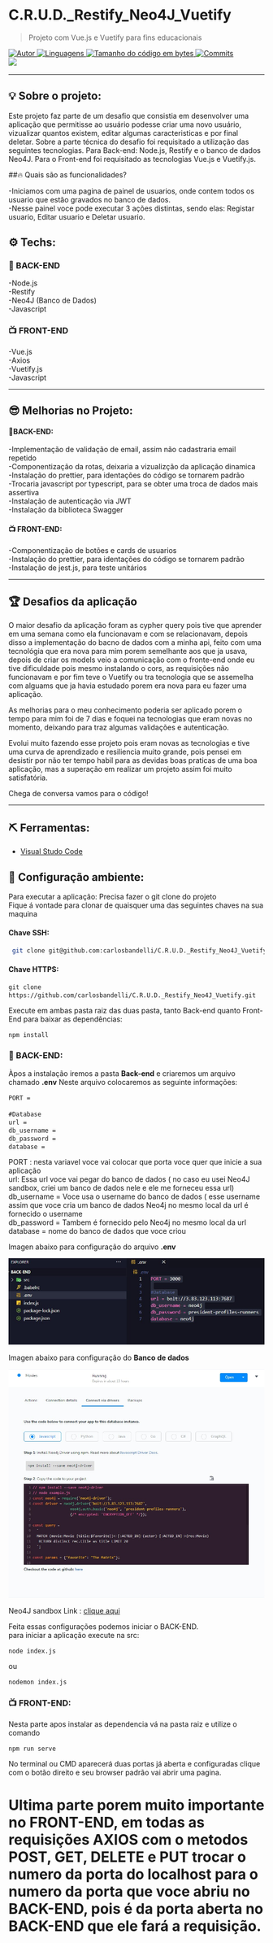 # C.R.U.D._Restify_Neo4J_Vuetify

> Projeto com Vue.js e Vuetify para fins educacionais</a>


<a href="https://github.com/carlosbandelli">
<img alt="Autor" src="https://img.shields.io/badge/autor-CarlosBandelli-004400?style=flat-square">
</a>

<a href="#">
<img alt="Linguagens" src="https://img.shields.io/github/languages/count/carlosbandelli/C.R.U.D._Restify_Neo4J_Vuetify?color=004400&style=flat-square">
</a>

<a href="#">
<img alt="Tamanho do código em bytes" src="https://img.shields.io/github/languages/code-size/carlosbandelli/C.R.U.D._Restify_Neo4J_Vuetify?color=004400&style=flat-square">
</a>

<a href="https://github.com/carlosbandelli/Cards/commits/main">
<img alt="Commits" src="https://img.shields.io/github/last-commit/carlosbandelli/Cards?color=004400&style=flat-square">
</a>

<div style="margin: 0 auto;">
<img src="asset_Readme/Cards.gif">
</div>

<hr/>

## 💡 Sobre o projeto:

Este projeto faz parte de um desafio que consistia em desenvolver  uma aplicação que permitisse ao usuário podesse criar uma novo usuário, vizualizar quantos existem, editar algumas caracteristicas e por final deletar. Sobre a parte técnica do desafio foi requisitado a utilização das seguintes tecnologias. Para Back-end: Node.js, Restify e o banco de dados Neo4J. Para o Front-end foi requisitado as tecnologias Vue.js e Vuetify.js. 

##🔥 Quais são as funcionalidades?

-Iniciamos com uma pagina de painel de usuarios, onde contem todos os usuario que estão gravados no banco de dados.<br/>
-Nesse painel voce pode executar 3 ações distintas, sendo elas: Registar usuario, Editar usuario e Deletar usuario.

## ⚙️ Techs:
### 💾 BACK-END
-Node.js <br/>
-Restify <br/>
-Neo4J (Banco de Dados) <br/>
-Javascript <br/>

### 📺 FRONT-END
-Vue.js <br/>
-Axios <br/>
-Vuetify.js <br/>
-Javascript <br/>

<hr/>

## 😎 Melhorias no Projeto:

#### 💾BACK-END:

-Implementação de validação de email, assim não cadastraria email repetido <br/>
-Componentização da rotas, deixaria a vizualizção da aplicação dinamica <br/>
-Instalação do prettier, para identações do código se tornarem padrão <br/>
-Trocaria javascript por typescript, para se obter uma troca de dados mais assertiva <br/>
-Instalação de autenticação via JWT <br/>
-Instalação da biblioteca Swagger<br/>

#### 📺 FRONT-END:

-Componentização de botões e cards de usuarios <br/>
-Instalação do prettier, para identações do código se tornarem padrão <br/>
-Instalação de jest.js, para teste unitários <br/>


<hr/>

## 🏆 Desafios da aplicação

O maior desafio da aplicação foram as cypher query pois tive que aprender em uma semana como ela funcionavam e com se relacionavam, depois disso a implementação do bacno de dados com a minha api, feito com uma tecnológia que era nova para mim porem semelhante aos que ja usava, depois de criar os models veio a comunicação com o fronte-end onde eu tive dificuldade pois mesmo instalando o cors, as requisições não funcionavam e por fim teve o Vuetify ou tra tecnologia que se assemelha com alguams que ja havia estudado porem era nova para eu fazer uma aplicação.<br/>

As melhorias para o meu conhecimento poderia ser aplicado porem o tempo para mim foi de 7 dias e foquei na tecnologias que eram novas no momento, deixando para traz algumas validações e autenticação.<br/>

Evolui muito fazendo esse projeto pois eram novas as tecnologias  e tive uma curva de aprendizado e resiliencia muito grande, pois pensei em desistir por não ter tempo habil para as devidas boas praticas de uma boa aplicação, mas a superação em realizar um projeto assim foi muito satisfatória.

Chega de conversa vamos para o código!

<hr/>

## ⛏ Ferramentas:

- [Visual Studo Code](https://code.visualstudio.com/download)

## 🏁 Configuração ambiente:

Para executar a aplicação:
Precisa fazer o git clone do projeto<br/>
Fique á vontade para clonar de quaisquer uma das seguintes chaves na sua maquina<br/>

#### Chave SSH:
```bash
 git clone git@github.com:carlosbandelli/C.R.U.D._Restify_Neo4J_Vuetify.git
```

#### Chave HTTPS:
```
git clone https://github.com/carlosbandelli/C.R.U.D._Restify_Neo4J_Vuetify.git
```

Execute em ambas pasta raiz das duas pasta, tanto Back-end quanto Front-End para baixar as dependências:

```
npm install
```
### 💾 BACK-END:

Àpos a instalação iremos a pasta <b>Back-end</b> e criaremos um arquivo chamado <b>.env</b>
Neste arquivo colocaremos as seguinte informações:
```
PORT = 

#Database
url = 
db_username = 
db_password = 
database = 

```
PORT : nesta variavel voce vai colocar que porta voce quer que inicie a sua aplicação <br/>
url: Essa url voce vai pegar do banco de dados ( no caso eu usei Neo4J sandbox, criei um banco de dados nele e ele me forneceu essa url) <br/>
db_username = Voce usa o username do banco de dados ( esse username assim que voce cria um banco de dados Neo4j no mesmo local da url é fornecido o username <br/>
db_password = Tambem é fornecido pelo Neo4j no mesmo local da url <br/>
database = nome do banco de dados que voce criou <br/>

Imagen abaixo para configuração do arquivo <b>.env</b>

<div style="margin: 0 auto;">
<img src="asset_Readme/env.jpg">
</div>

Imagen abaixo para configuração do <b>Banco de dados</b> 

<div style="margin: 0 auto;">
<img src="asset_Readme/DB.jpg">
</div>

Neo4J sandbox Link : <a href="https://neo4j.com/sandbox/">
clique aqui
</a>



Feita essas configurações podemos iniciar o BACK-END.<br/>
para iniciar a aplicação execute na src:

```
node index.js
```
ou

```
nodemon index.js
```
### 📺 FRONT-END:
 Nesta parte apos instalar as dependencia vá na pasta raiz e utilize o comando
 
 ```
 npm run serve
 
 ```
 
No terminal ou CMD aparecerá duas portas já aberta e configuradas clique com o botão direito e seu browser padrão vai abrir uma pagina.<br/>

# Ultima parte porem muito importante no FRONT-END, em todas as requisições AXIOS com o metodos POST, GET, DELETE e PUT trocar  o numero da porta do localhost para o numero da porta que voce abriu no BACK-END, pois é da porta aberta no BACK-END que ele fará a requisição.
